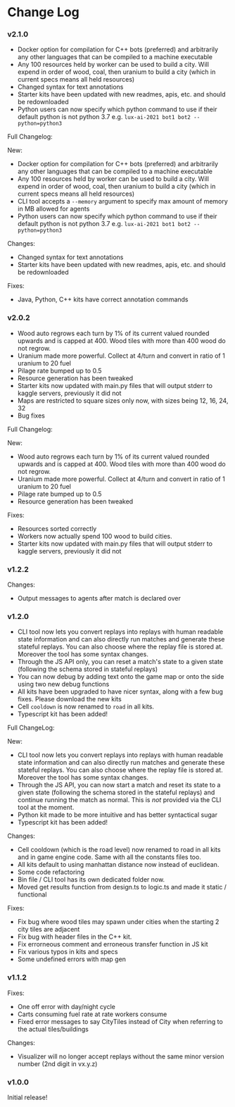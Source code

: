 # Change Log

### v2.1.0

- Docker option for compilation for C++ bots (preferred) and arbitrarily any other languages that can be compiled to a machine executable
- Any 100 resources held by worker can be used to build a city. Will expend in order of wood, coal, then uranium to build a city (which in current specs means all held resources)
- Changed syntax for text annotations
- Starter kits have been updated with new readmes, apis, etc. and should be redownloaded
- Python users can now specify which python command to use if their default python is not python 3.7 e.g. `lux-ai-2021 bot1 bot2 --python=python3`

Full Changelog:

New:
- Docker option for compilation for C++ bots (preferred) and arbitrarily any other languages that can be compiled to a machine executable
- Any 100 resources held by worker can be used to build a city. Will expend in order of wood, coal, then uranium to build a city (which in current specs means all held resources)
- CLI tool accepts a `--memory` argument to specify max amount of memory in MB allowed for agents
- Python users can now specify which python command to use if their default python is not python 3.7 e.g. `lux-ai-2021 bot1 bot2 --python=python3`


Changes:
- Changed syntax for text annotations
- Starter kits have been updated with new readmes, apis, etc. and should be redownloaded

Fixes: 
- Java, Python, C++ kits have correct annotation commands

### v2.0.2

- Wood auto regrows each turn by 1% of its current valued rounded upwards and is capped at 400. Wood tiles with more than 400 wood do not regrow.
- Uranium made more powerful. Collect at 4/turn and convert in ratio of 1 uranium to 20 fuel
- Pilage rate bumped up to 0.5
- Resource generation has been tweaked
- Starter kits now updated with main.py files that will output stderr to kaggle servers, previously it did not
- Maps are restricted to square sizes only now, with sizes being 12, 16, 24, 32
- Bug fixes

Full Changelog:

New: 

- Wood auto regrows each turn by 1% of its current valued rounded upwards and is capped at 400. Wood tiles with more than 400 wood do not regrow.
- Uranium made more powerful. Collect at 4/turn and convert in ratio of 1 uranium to 20 fuel
- Pilage rate bumped up to 0.5
- Resource generation has been tweaked

Fixes:
- Resources sorted correctly
- Workers now actually spend 100 wood to build cities.
- Starter kits now updated with main.py files that will output stderr to kaggle servers, previously it did not


### v1.2.2

Changes:
- Output messages to agents after match is declared over


### v1.2.0

- CLI tool now lets you convert replays into replays with human readable state information and can also directly run matches and generate these stateful replays. You can also choose where the replay file is stored at. Moreover the tool has some syntax changes.
- Through the JS API only, you can reset a match's state to a given state (following the schema stored in stateful replays)
- You can now debug by adding text onto the game map or onto the side using two new debug functions
- All kits have been upgraded to have nicer syntax, along with a few bug fixes. Please download the new kits
- Cell `cooldown` is now renamed to `road` in all kits. 
- Typescript kit has been added!

Full ChangeLog:

New:
- CLI tool now lets you convert replays into replays with human readable state information and can also directly run matches and generate these stateful replays. You can also choose where the replay file is stored at. Moreover the tool has some syntax changes.
- Through the JS API, you can now start a match and reset its state to a given state (following the schema stored in the stateful replays) and continue running the match as normal. This is *not* provided via the CLI tool at the moment.
- Python kit made to be more intuitive and has better syntactical sugar
- Typescript kit has been added!

Changes:
- Cell cooldown (which is the road level) now renamed to road in all kits and in game engine code. Same with all the constants files too.
- All kits default to using manhattan distance now instead of euclidean.
- Some code refactoring
- Bin file / CLI tool has its own dedicated folder now.
- Moved get results function from design.ts to logic.ts and made it static / functional

Fixes:
- Fix bug where wood tiles may spawn under cities when the starting 2 city tiles are adjacent
- Fix bug with header files in the C++ kit.
- Fix errorneous comment and erroneous transfer function in JS kit
- Fix various typos in kits and specs
- Some undefined errors with map gen

### v1.1.2
Fixes:
- One off error with day/night cycle
- Carts consuming fuel rate at rate workers consume
- Fixed error messages to say CityTiles instead of City when referring to the actual tiles/buildings

Changes:
- Visualizer will no longer accept replays without the same minor version number (2nd digit in vx.y.z)

### v1.0.0

Initial release!
